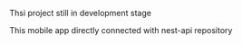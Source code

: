 Thsi project still in development stage

This mobile app directly connected with nest-api repository
